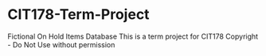 # CIT178-Term-Project
Fictional On Hold Items Database
This is a term project for CIT178
Copyright - Do Not Use without permission
